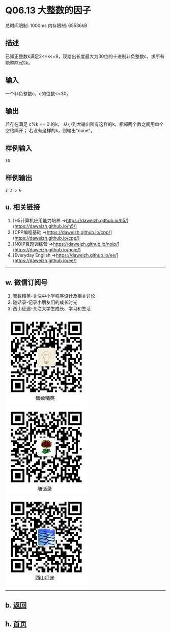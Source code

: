 # Q06.13 大整数的因子

总时间限制: 1000ms 内存限制: 65536kB

## 描述

已知正整数k满足2<=k<=9，现给出长度最大为30位的十进制非负整数c，求所有能整除c的k。

## 输入

一个非负整数c，c的位数<=30。

## 输出

若存在满足 c%k == 0 的k，
从小到大输出所有这样的k，相邻两个数之间用单个空格隔开；
若没有这样的k，则输出"none"。

## 样例输入

    30

## 样例输出

    2 3 5 6 


## u. 相关链接

1. [H5计算机应用能力培养 =>https://daweizh.github.io/h5/](https://daweizh.github.io/h5/)
2. [CPP编程基础 =>https://daweizh.github.io/cpp/](https://daweizh.github.io/cpp/)
3. [NOIP真题训练营 =>https://daweizh.github.io/noip/](https://daweizh.github.io/noip/)
4. [Everyday English =>https://daweizh.github.io/ee/](https://daweizh.github.io/ee/)

----------

## w. 微信订阅号

1. 智数精英-关注中小学程序设计及相关讨论
2. 随话录-记录小朋友们的成长时光
3. 西山征途-关注大学生成长、学习和生活

![欢迎关注“智数精英”订阅号](../../assets/me/img/idea8.jpg)
![欢迎关注“随话录”订阅号](../../assets/me/img/shl8.jpg)
![欢迎关注“西山征途”订阅号](../../assets/me/img/xszt8.jpg)

----------

## b. [返回](../)
    
## h. [首页](../../)

